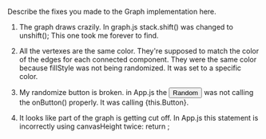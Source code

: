 Describe the fixes you made to the Graph implementation here.

1. The graph draws crazily.
    In graph.js  stack.shift() was changed to unshift(); This one took me forever to find.

2. All the vertexes are the same color.  They're supposed to match the color of the edges for each connected component.
    They were the same color because fillStyle was not being randomized. It was set to a specific color.

3. My randomize button is broken.
    in App.js the <button onClick={this.onButton}>Random</button> was not calling the onButton() properly. It was calling {this.Button}.

4. It looks like part of the graph is getting cut off.
    In App.js this statement is incorrectly using canvasHeight twice: return <canvas ref="canvas" width={canvasHeight} height={canvasHeight}></canvas>;
